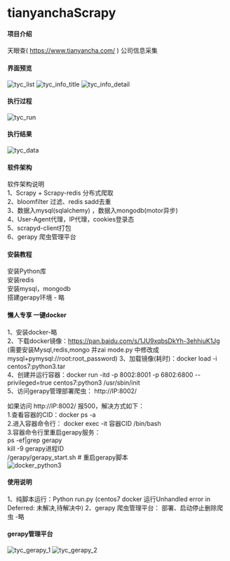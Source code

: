 # tianyanchaScrapy

#### 项目介绍
天眼查( https://www.tianyancha.com/ ) 公司信息采集

#### 界面预览  
![tyc_list](https://github.com/TonyK-T/github_images/blob/master/tycAndQcc/tyc_list.png)
![tyc_info_title](https://github.com/TonyK-T/github_images/blob/master/tycAndQcc/tyc_info_title.png)
![tyc_info_detail](https://github.com/TonyK-T/github_images/blob/master/tycAndQcc/tyc_info_detail.png)

#### 执行过程
![tyc_run](https://github.com/TonyK-T/github_images/blob/master/tycAndQcc/tyc_run.png)

#### 执行结果
![tyc_data](https://github.com/TonyK-T/github_images/blob/master/tycAndQcc/tyc_data.png)

#### 软件架构
软件架构说明  
1、Scrapy + Scrapy-redis 分布式爬取  
2、bloomfilter 过滤、redis sadd去重  
3、数据入mysql(sqlalchemy) ，数据入mongodb(motor异步)  
4、User-Agent代理，IP代理，cookies登录态  
5、scrapyd-client打包  
6、gerapy 爬虫管理平台   

#### 安装教程
安装Python库    
安装redis    
安装mysql，mongodb    
搭建gerapy环境 - 略    

#### 懒人专享 一键docker
1、安装docker-略  
2、下载docker镜像：https://pan.baidu.com/s/1JU9xqbsDkYh-3ehhiuK1Jg  (需要安装Mysql,redis,mongo 并zai mode.py 中修改成 mysql+pymysql://root:root_password)
3、加载镜像(耗时)：docker load -i  centos7:python3.tar    
4、创建并运行容器：docker  run -itd -p 8002:8001 -p 6802:6800  --privileged=true  centos7:python3  /usr/sbin/init  
5、访问gerapy管理部署爬虫： http://IP:8002/    

如果访问 http://IP:8002/ 报500，解决方式如下：  
  1.查看容器的CID：docker ps -a  
  2.进入容器命令行： docker exec -it  容器CID /bin/bash  
  3.容器命令行里重启gerapy服务：  
      ps -ef|grep gerapy   
      kill -9 gerapy进程ID  
      /gerapy/gerapy_start.sh    # 重启gerapy脚本    
 ![docker_python3](https://github.com/TonyK-T/github_images/blob/master/docker/docker_Python3.png) 

#### 使用说明
1、纯脚本运行：Python run.py    (centos7 docker 运行Unhandled error in Deferred: 未解决,待解决中)
2、gerapy 爬虫管理平台： 部署、启动停止删除爬虫 -略    

#### gerapy管理平台
![tyc_gerapy_1](https://github.com/TonyK-T/github_images/blob/master/tycAndQcc/tyc_gerapy_1.png)
![tyc_gerapy_2](https://github.com/TonyK-T/github_images/blob/master/tycAndQcc/tyc_gerapy_2.png)
